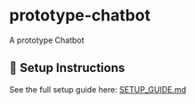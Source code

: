 # prototype-chatbot
A prototype Chatbot


## 🔧 Setup Instructions

See the full setup guide here: [SETUP_GUIDE.md](./SETUP_GUIDE.md)